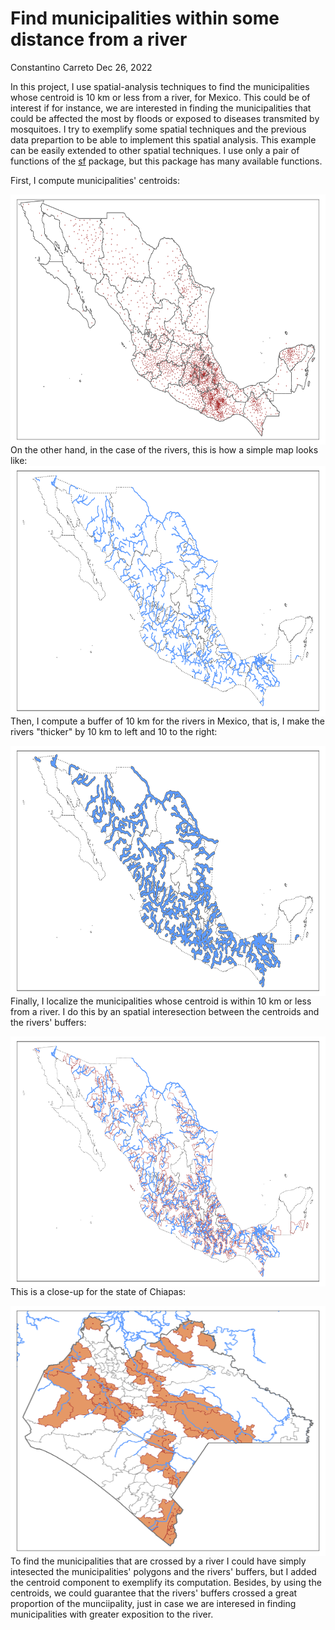 # Find municipalities within some distance from a river

Constantino Carreto Dec 26, 2022

In this project, I use spatial-analysis techniques to find the municipalities whose centroid is 10 km or less from a river, for Mexico. This could be of interest if for instance, we are interested in finding the municipalities that could be affected the most by floods or exposed to diseases transmited by mosquitoes. I try to exemplify some spatial techniques and the previous data prepartion to be able to implement this spatial analysis. This example can be easily extended to other spatial techniques. I use only a pair of functions of the [sf](https://r-spatial.github.io/sf/) package, but this package has many available functions. 

First, I compute municipalities' centroids:

<img src="./centroids.png"
     alt="Markdown Monster icon"
     style="float: left; margin-right: 5px;"
     width="600" height="400" />
     
 On the other hand, in the case of the rivers, this is how a simple map looks like:
 <img src="./rivers.png"
     alt="Markdown Monster icon"
     style="float: left; margin-right: 5px;"
     width="600" height="400" />


Then, I compute a buffer of 10 km for the rivers in Mexico, that is, I make the rivers "thicker" by 10 km to left and 10 to the right:

<img src="./rivers_buffer10.png"
     alt="Markdown Monster icon"
     style="float: left; margin-right: 5px;"
     width="600" height="400" />

Finally, I localize the municipalities whose centroid is within 10 km or less from a river. I do this by an spatial interesection between the centroids and the rivers' buffers:

<img src="./municipalities_and_rivers.png"
     alt="Markdown Monster icon"
     style="float: left; margin-right: 5px;"
     width="600" height="400" />

This is a close-up for the state of Chiapas:

<img src="./municipalities_and_rivers_chiapas.png"
     alt="Markdown Monster icon"
     style="float: left; margin-right: 5px;"
     width="600" height="400" />

To find the municipalities that are crossed by a river I could have simply intesected the municipalities' polygons and the rivers' buffers, but I added the centroid component to exemplify its computation. Besides, by using the centroids, we could guarantee that the rivers' buffers crossed a great proportion of the munciipality, just in case we are interesed in finding municipalities with greater exposition to the river.
